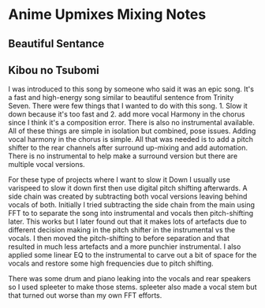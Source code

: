 # Anime Upmixes Mixing Notes

## Beautiful Sentance

## Kibou no Tsubomi
I was introduced to this song by someone who said it was an epic song. It's a fast and high-energy song similar to beautiful sentence from Trinity Seven. There were few things that I wanted to do with this song. 1. Slow it down because it's too fast and 2. add more vocal Harmony in the chorus since I think it's a composition error. There is also no instrumental available. All of these things are simple in isolation but combined, pose issues. Adding vocal harmony in the chorus is simple. All that was needed is to add a pitch shifter to the rear channels after surround up-mixing and add automation.  There is no instrumental to help make a surround version but there are multiple vocal versions.

For these type of projects where I want to slow it Down I usually use varispeed to slow it down first then use digital pitch shifting afterwards. A side chain was created by subtracting both vocal versions leaving behind vocals of both. Initially I tried subtracting the side chain from the main using FFT to to separate the song into instrumental and vocals then pitch-shifting later. This works but I later found out that it makes lots of artefacts due to different decision making in the pitch shifter in the instrumental vs the vocals. I then moved the pitch-shifting to before separation and that resulted in much less artefacts and a more punchier instrumental. I also applied some linear EQ to the instrumental to carve out a bit of space for the vocals and restore some high frequencies due to pitch shifting.

There was some drum and piano leaking into the vocals and rear speakers so I used spleeter to make those stems. spleeter also made a vocal stem but that turned out worse than my own FFT efforts. 